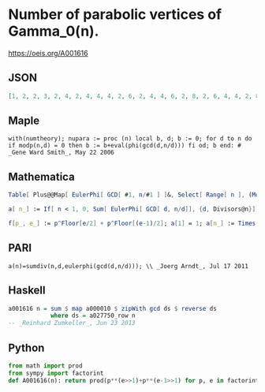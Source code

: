 # Number of parabolic vertices of Gamma\_0\(n\)\.
https://oeis.org/A001616
## JSON
```JSON
[1, 2, 2, 3, 2, 4, 2, 4, 4, 4, 2, 6, 2, 4, 4, 6, 2, 8, 2, 6, 4, 4, 2, 8, 6, 4, 6, 6, 2, 8, 2, 8, 4, 4, 4, 12, 2, 4, 4, 8, 2, 8, 2, 6, 8, 4, 2, 12, 8, 12, 4, 6, 2, 12, 4, 8, 4, 4, 2, 12, 2, 4, 8, 12, 4, 8, 2, 6, 4, 8, 2, 16, 2, 4, 12, 6, 4, 8, 2, 12, 12, 4, 2, 12, 4, 4, 4, 8, 2, 16, 4, 6, 4, 4, 4, 16]
```
## Maple
```Maple
with(numtheory); nupara := proc (n) local b, d; b := 0; for d to n do if modp(n,d) = 0 then b := b+eval(phi(gcd(d,n/d))) fi od; b end: # _Gene Ward Smith_, May 22 2006
```
## Mathematica
```Mathematica
Table[ Plus@@Map[ EulerPhi[ GCD[ #1, n/#1 ] ]&, Select[ Range[ n ], (Mod[ n, #1 ]==0)& ] ], {n, 1, 100} ] (* _Olivier Gérard_, Aug 15 1997 *)
```
```Mathematica
a[ n_] := If[ n < 1, 0, Sum[ EulerPhi[ GCD[ d, n/d]], {d, Divisors@n}]]; (* _Michael Somos_, May 08 2015 *)
```
```Mathematica
f[p_, e_] := p^Floor[e/2] + p^Floor[(e-1)/2]; a[1] = 1; a[n_] := Times @@ f @@@ FactorInteger[n]; Array[a, 100] (* _Amiram Eldar_, Aug 28 2023 *)
```
## PARI
```PARI
a(n)=sumdiv(n,d,eulerphi(gcd(d,n/d))); \\ _Joerg Arndt_, Jul 17 2011
```
## Haskell
```Haskell
a001616 n = sum $ map a000010 $ zipWith gcd ds $ reverse ds
            where ds = a027750_row n
-- _Reinhard Zumkeller_, Jun 23 2013
```
## Python
```Python
from math import prod
from sympy import factorint
def A001616(n): return prod(p**(e>>1)+p**(e-1>>1) for p, e in factorint(n).items()) # _Chai Wah Wu_, Jul 05 2024
```
